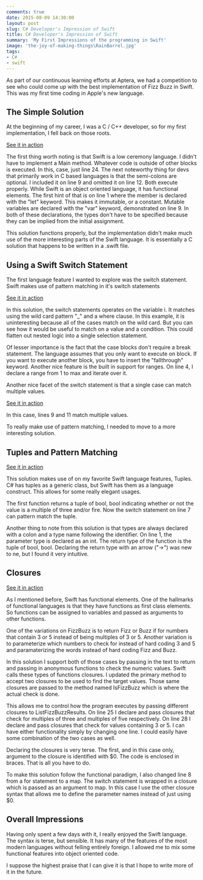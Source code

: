 ```yaml
---
comments: true
date: 2015-08-09 14:30:00
layout: post
slug: C# Developer's Impression of Swift
title: C# Developer's Impression of Swift
summary: 'My First Impressions of the programming in Swift'
image: 'the-joy-of-making-things\RainBarrel.jpg'
tags:
- C#
- swift
---
```


As part of our continuous learning efforts at Aptera, we had a competition to see who could come up with the best implementation of Fizz Buzz in Swift. This was my first time coding in Apple's new language. 

## The Simple Solution ##

At the beginning of my career, I was a C / C++ developer, so for my first implementation, I fell back on those roots. 

<script src="https://gist.github.com/pottereric/aa08dbda44ed217f8975.js"></script>
[See it in action](http://swiftstub.com/493396526/?v=gm)

The first thing worth noting is that Swift is a low ceremony language. I didn't have to implement a Main method. Whatever code is outside of other blocks is executed. In this, case, just line 24. The next noteworthy thing for devs that primarily work in C based languages is that the semi-colons are optional. I included it on line 9 and omitted it on line 12. Both execute properly. While Swift is an object oriented language, it has functional elements. The first hint of that is on line 1 where the member is declared with the "let" keyword. This makes it immutable, or a constant. Mutable variables are declared with the "var" keyword, demonstrated on line 9. In both of these declarations, the types don't have to be specified because they can be implied from the initial assignment. 

This solution functions properly, but the implementation didn't make much use of the more interesting parts of the Swift language. It is essentially a C solution that happens to be written in a .swift file.

## Using a Swift Switch Statement ##

The first language feature I wanted to explore was the switch statement. Swift makes use of pattern matching in it's switch statements 

<script src="https://gist.github.com/pottereric/7a477ce241dadbd9f3de.js"></script>
[See it in action](http://swiftstub.com/227316875/?v=gm)

In this solution, the switch statements operates on the variable i. It matches using the wild card pattern "_" and a where clause. In this example, it is uninteresting because all of the cases match on the wild card. But you can see how it would be useful to match on a value and a condition. This could flatten out nested logic into a single selection statement.

Of lesser importance is the fact that the case blocks don't require a break statement. The language assumes that you only want to execute on block. If you want to execute another block, you have to insert the "fallthrough" keyword. Another nice feature is the built in support for ranges. On line 4, I declare a range from 1 to max and iterate over it.  

Another nice facet of the switch statement is that a single case can match multiple values. 

<script src="https://gist.github.com/pottereric/3976a4ea9fbfeb68b516.js"></script>
[See it in action](http://swiftstub.com/960237223/?v=gm)

In this case, lines 9 and 11 match multiple values.

To really make use of pattern matching, I needed to move to a more interesting solution. 

## Tuples and Pattern Matching ##

<script src="https://gist.github.com/pottereric/8f58766ddcba6418b78a.js"></script>
[See it in action](http://swiftstub.com/694157572/?v=gm)

This solution makes use of on my favorite Swift language features, Tuples. C# has tuples as a generic class, but Swift has them as a language construct. This allows for some really elegant usages.  

The first function returns a tuple of bool, bool indicating whether or not the value is a multiple of three and/or fire. Now the switch statement on line 7 can pattern match the tuple. 

Another thing to note from this solution is that types are always declared with a colon and a type name following the identifier. On line 1, the parameter type is declared as an int. The return type of the function is the tuple of bool, bool. Declaring the return type with an arrow ("->") was new to ne, but I found it very intuitive. 

## Closures ##

<script src="https://gist.github.com/pottereric/5e89a6e6c9be1ceb8580.js"></script>
[See it in action](http://swiftstub.com/161998270/?v=gm)

As I mentioned before, Swift has functional elements. One of the hallmarks of functional languages is that they have functions as first class elements. So functions can be assigned to variables and passed as arguments to other functions. 

One of the variations on FizzBuzz is to return Fizz or Buzz if for numbers that contain 3 or 5 instead of being multiples of 3 or 5. Another variation is to parameterize which numbers to check for instead of hard coding 3 and 5 and paramaterizing the words instead of hard coding Fizz and Buzz. 

In this solution I support both of those cases by passing in the text to return and passing in anonymous functions to check the numeric values. Swift calls these types of functions closures. I updated the primary method to accept two closures to be used to find the target values. Those same closures are passed to the method named IsFizzBuzz which is where the actual check is done.

This allows me to control how the program executes by passing different closures to ListFizzBuzzResults. On line 25 I declare and pass closures that check for multiples of three and multiples of five respectively. On line 28 I declare and pass closures that check for values containing 3 or 5. I can have either functionality simply by changing one line. I could easily have some combination of the two cases as well.

Declaring the closures is very terse. The first, and in this case only, argument to the closure is identified with $0. The code is enclosed in braces. That is all you have to do.

To make this solution follow the functional paradigm, I also changed line 8 from a for statement to a map. The switch statement is wrapped in a closure which is passed as an argument to map. In this case I use the other closure syntax that allows me to define the parameter names instead of just using $0. 

## Overall Impressions ##

Having only spent a few days with it, I really enjoyed the Swift language. The syntax is terse, but sensible. It has many of the features of the most modern languages without felling entirely foreign. I allowed me to mix some functional features into object oriented code. 

I suppose the highest praise that I can give it is that I hope to write more of it in the future. 

